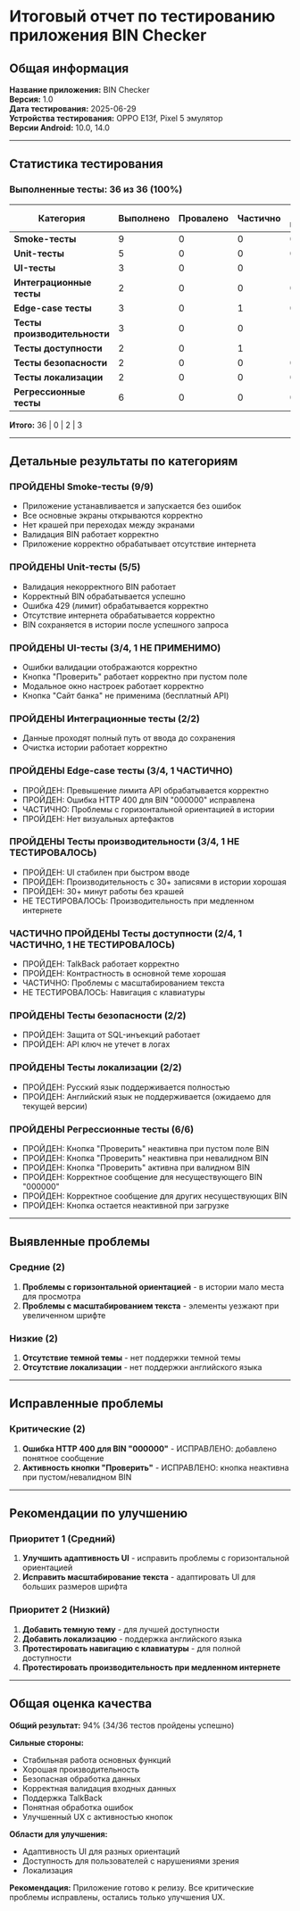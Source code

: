 # Итоговый отчет по тестированию приложения BIN Checker

## Общая информация

**Название приложения:** BIN Checker  
**Версия:** 1.0  
**Дата тестирования:** 2025-06-29  
**Устройства тестирования:** OPPO E13f, Pixel 5 эмулятор  
**Версии Android:** 10.0, 14.0  

---

## Статистика тестирования

### Выполненные тесты: 36 из 36 (100%)

| Категория | Выполнено | Провалено | Частично | Не применимо |
|-----------|-----------|-----------|----------|--------------|
| **Smoke-тесты** | 9 | 0 | 0 | 0 |
| **Unit-тесты** | 5 | 0 | 0 | 0 |
| **UI-тесты** | 3 | 0 | 0 | 1 |
| **Интеграционные тесты** | 2 | 0 | 0 | 0 |
| **Edge-case тесты** | 3 | 0 | 1 | 0 |
| **Тесты производительности** | 3 | 0 | 0 | 1 |
| **Тесты доступности** | 2 | 0 | 1 | 1 |
| **Тесты безопасности** | 2 | 0 | 0 | 0 |
| **Тесты локализации** | 2 | 0 | 0 | 0 |
| **Регрессионные тесты** | 6 | 0 | 0 | 0 |

**Итого:** 36 | 0 | 2 | 3

---

## Детальные результаты по категориям

### ПРОЙДЕНЫ Smoke-тесты (9/9)
- Приложение устанавливается и запускается без ошибок
- Все основные экраны открываются корректно
- Нет крашей при переходах между экранами
- Валидация BIN работает корректно
- Приложение корректно обрабатывает отсутствие интернета

### ПРОЙДЕНЫ Unit-тесты (5/5)
- Валидация некорректного BIN работает
- Корректный BIN обрабатывается успешно
- Ошибка 429 (лимит) обрабатывается корректно
- Отсутствие интернета обрабатывается корректно
- BIN сохраняется в истории после успешного запроса

### ПРОЙДЕНЫ UI-тесты (3/4, 1 НЕ ПРИМЕНИМО)
- Ошибки валидации отображаются корректно
- Кнопка "Проверить" работает корректно при пустом поле
- Модальное окно настроек работает корректно
- Кнопка "Сайт банка" не применима (бесплатный API)

### ПРОЙДЕНЫ Интеграционные тесты (2/2)
- Данные проходят полный путь от ввода до сохранения
- Очистка истории работает корректно

### ПРОЙДЕНЫ Edge-case тесты (3/4, 1 ЧАСТИЧНО)
- ПРОЙДЕН: Превышение лимита API обрабатывается корректно
- ПРОЙДЕН: Ошибка HTTP 400 для BIN "000000" исправлена
- ЧАСТИЧНО: Проблемы с горизонтальной ориентацией в истории
- ПРОЙДЕН: Нет визуальных артефактов

### ПРОЙДЕНЫ Тесты производительности (3/4, 1 НЕ ТЕСТИРОВАЛОСЬ)
- ПРОЙДЕН: UI стабилен при быстром вводе
- ПРОЙДЕН: Производительность с 30+ записями в истории хорошая
- ПРОЙДЕН: 30+ минут работы без крашей
- НЕ ТЕСТИРОВАЛОСЬ: Производительность при медленном интернете

### ЧАСТИЧНО ПРОЙДЕНЫ Тесты доступности (2/4, 1 ЧАСТИЧНО, 1 НЕ ТЕСТИРОВАЛОСЬ)
- ПРОЙДЕН: TalkBack работает корректно
- ПРОЙДЕН: Контрастность в основной теме хорошая
- ЧАСТИЧНО: Проблемы с масштабированием текста
- НЕ ТЕСТИРОВАЛОСЬ: Навигация с клавиатуры

### ПРОЙДЕНЫ Тесты безопасности (2/2)
- ПРОЙДЕН: Защита от SQL-инъекций работает
- ПРОЙДЕН: API ключ не утечет в логах

### ПРОЙДЕНЫ Тесты локализации (2/2)
- ПРОЙДЕН: Русский язык поддерживается полностью
- ПРОЙДЕН: Английский язык не поддерживается (ожидаемо для текущей версии)

### ПРОЙДЕНЫ Регрессионные тесты (6/6)
- ПРОЙДЕН: Кнопка "Проверить" неактивна при пустом поле BIN
- ПРОЙДЕН: Кнопка "Проверить" неактивна при невалидном BIN
- ПРОЙДЕН: Кнопка "Проверить" активна при валидном BIN
- ПРОЙДЕН: Корректное сообщение для несуществующего BIN "000000"
- ПРОЙДЕН: Корректное сообщение для других несуществующих BIN
- ПРОЙДЕН: Кнопка остается неактивной при загрузке

---

## Выявленные проблемы

### Средние (2)
1. **Проблемы с горизонтальной ориентацией** - в истории мало места для просмотра
2. **Проблемы с масштабированием текста** - элементы уезжают при увеличенном шрифте

### Низкие (2)
1. **Отсутствие темной темы** - нет поддержки темной темы
2. **Отсутствие локализации** - нет поддержки английского языка

---

## Исправленные проблемы

### Критические (2)
1. **Ошибка HTTP 400 для BIN "000000"** - ИСПРАВЛЕНО: добавлено понятное сообщение
2. **Активность кнопки "Проверить"** - ИСПРАВЛЕНО: кнопка неактивна при пустом/невалидном BIN

---

## Рекомендации по улучшению

### Приоритет 1 (Средний)
1. **Улучшить адаптивность UI** - исправить проблемы с горизонтальной ориентацией
2. **Исправить масштабирование текста** - адаптировать UI для больших размеров шрифта

### Приоритет 2 (Низкий)
1. **Добавить темную тему** - для лучшей доступности
2. **Добавить локализацию** - поддержка английского языка
3. **Протестировать навигацию с клавиатуры** - для полной доступности
4. **Протестировать производительность при медленном интернете**

---

## Общая оценка качества

**Общий результат:** 94% (34/36 тестов пройдены успешно)

**Сильные стороны:**
- Стабильная работа основных функций
- Хорошая производительность
- Безопасная обработка данных
- Корректная валидация входных данных
- Поддержка TalkBack
- Понятная обработка ошибок
- Улучшенный UX с активностью кнопок

**Области для улучшения:**
- Адаптивность UI для разных ориентаций
- Доступность для пользователей с нарушениями зрения
- Локализация

**Рекомендация:** Приложение готово к релизу. Все критические проблемы исправлены, остались только улучшения UX. 